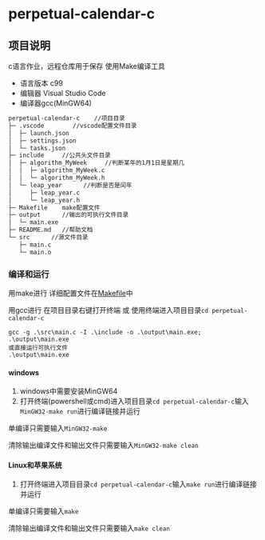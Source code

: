 # perpetual-calendar-c

## 项目说明

c语言作业，远程仓库用于保存
使用Make编译工具

- 语言版本 c99
- 编辑器 Visual Studio Code
- 编译器gcc(MinGW64)

```txt
perpetual-calendar-c    //项目目录
├─ .vscode        //vscode配置文件目录
│  ├─ launch.json
│  ├─ settings.json
│  └─ tasks.json
├─ include     //公共头文件目录
│  ├─ algorithm_MyWeek     //判断某年的1月1日是星期几
│  │  ├─ algorithm_MyWeek.c
│  │  └─ algorithm_MyWeek.h
│  └─ leap_year      //判断是否是闰年
│     ├─ leap_year.c
│     └─ leap_year.h
├─ Makefile    make配置文件
├─ output      //输出的可执行文件目录
│  └─ main.exe
├─ README.md   //帮助文档
└─ src      //源文件目录
   ├─ main.c
   └─ main.o

```

### 编译和运行

用make进行
详细配置文件在[Makefile](Makefile)中

用gcc进行
在项目目录右键打开终端 或 使用终端进入项目目录`cd perpetual-calendar-c`

```powshell
gcc -g .\src\main.c -I .\include -o .\output\main.exe; .\output\main.exe
或直接运行可执行文件
.\output\main.exe
```

#### windows

1. windows中需要安装MinGW64
2. 打开终端(powershell或cmd)进入项目目录`cd perpetual-calendar-c`输入`MinGW32-make run`进行编译链接并运行

单编译只需要输入`MinGW32-make`

清除输出编译文件和输出文件只需要输入`MinGW32-make clean`

#### Linux和苹果系统

1. 打开终端进入项目目录`cd perpetual-calendar-c`输入`make run`进行编译链接并运行

单编译只需要输入`make`

清除输出编译文件和输出文件只需要输入`make clean`
